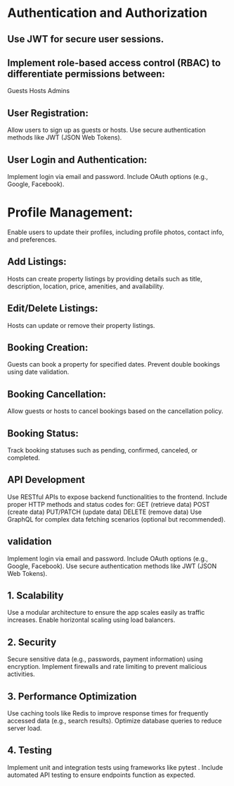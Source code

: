 # Authentication and Authorization
## Use JWT for secure user sessions.
## Implement role-based access control (RBAC) to differentiate permissions between:
Guests
Hosts
Admins


## User Registration:
Allow users to sign up as guests or hosts.
Use secure authentication methods like JWT (JSON Web Tokens).

## User Login and Authentication:
Implement login via email and password.
Include OAuth options (e.g., Google, Facebook).

# Profile Management:
Enable users to update their profiles, including profile photos, contact info, and preferences.

## Add Listings:
Hosts can create property listings by providing details such as title, description, location, price, amenities, and availability.
## Edit/Delete Listings:
Hosts can update or remove their property listings.

## Booking Creation:
Guests can book a property for specified dates.
Prevent double bookings using date validation.

## Booking Cancellation:
Allow guests or hosts to cancel bookings based on the cancellation policy.

## Booking Status:
Track booking statuses such as pending, confirmed, canceled, or completed.

## API Development
Use RESTful APIs to expose backend functionalities to the frontend.
Include proper HTTP methods and status codes for:
GET (retrieve data)
POST (create data)
PUT/PATCH (update data)
DELETE (remove data)
Use GraphQL for complex data fetching scenarios (optional but recommended).

## validation
Implement login via email and password.
Include OAuth options (e.g., Google, Facebook).
Use secure authentication methods like JWT (JSON Web Tokens).


## 1. Scalability
Use a modular architecture to ensure the app scales easily as traffic increases.
Enable horizontal scaling using load balancers.
## 2. Security
Secure sensitive data (e.g., passwords, payment information) using encryption.
Implement firewalls and rate limiting to prevent malicious activities.
## 3. Performance Optimization
Use caching tools like Redis to improve response times for frequently accessed data (e.g., search results).
Optimize database queries to reduce server load.
## 4. Testing
Implement unit and integration tests using frameworks like pytest .
Include automated API testing to ensure endpoints function as expected.